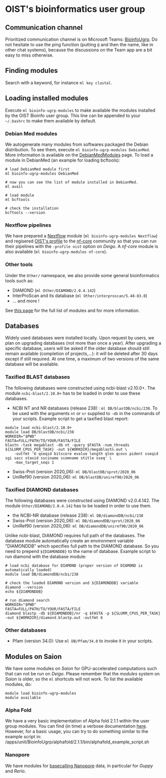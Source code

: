 # OIST's bioinformatics user group

## Communication channel
Prioritized communication channel is on Microsoft Teams: [BioinfoUgrp](https://teams.microsoft.com/l/team/19%3a3183bd7fe2844138a49996a2bd376873%40thread.tacv2/conversations?groupId=cc78e114-c544-43e2-b4b1-29c7428aa305&tenantId=d8c0fb8d-bb56-44bb-9f4a-c58e7465652e).  Do not hesitate to use the ping function (putting `@` and then the name, like in other chat systems), because the discussions on the Team app are a bit easy to miss otherwise.

## Finding modules
Search with a keyword, for instance `ml key clustal`.

## Loading installed modules
Execute `ml bioinfo-ugrp-modules` to make available the modules installed by the OIST Bioinfo user group. This line can be appended to your `~/.bashrc` to make them available by default.

### Debian Med modules
We autogenerate many modules from softwares packaged the Debian distribution.  To see them, execute `ml bioinfo-ugrp-modules DebianMed`.  More information is available on the [DebianMedModules](DebianMedModules.md) page.
To load a module in DebianMed (an example for loading bcftools):
```
# load DebianMed module first
ml bioinfo-ugrp-modules DebianMed

# now you can see the list of module installed in DebianMed.
ml avail

# load module
ml bcftools

# check the installation
bcftools --version
```

### Nextflow pipelines

We have prepared a [Nextflow](https://www.nextflow.io/) module (`ml bioinfo-ugrp-modules Nextflow`) and regisered [OIST's profile](https://github.com/nf-core/configs/blob/master/docs/oist.md) to the [nf-core](https://nf-co.re/) community so that you can run their pipelines with the `-profile oist` option on _Deigo_.  A _nf-core_ module is also available (`ml bioinfo-ugrp-modules nf-core`).

### Other tools

Under the `Other/` namespace, we also provide some general bioinformatics tools such as:

- DIAMOND (`ml Other/DIAMOND/2.0.4.142`)
- InterProScan and its database (`ml Other/interproscan/5.48-83.0`)
- … and more !

See [this page](Other.md) for the full list of modules and for more information.

## Databases
Widely used databases were installed locally. Upon request by users, we plan on upgrading databases (not more than once a year). After upgrading a specific database, users will be asked if the older database should still remain available (completion of projects,...): it will be deleted after 30 days except if still required. At one time, a maximum of two versions of the same database will be available.

### Taxified BLAST databases
The following databases were constructed using ncbi-blast v2.10.0+. The module `ncbi-blast/2.10.0+` has to be loaded in order to use these databases.
- NCBI NT and NR databases (release 238) : `ml DB/blastDB/ncbi/238`. To be used with the arguments `nt` or `nr` supplied to `-db` in the commands of your scripts. Example script to get a taxified blast report:
```
module load ncbi-blast/2.10.0+
module load DB/blastDB/ncbi/238
WORKDIR="$PWD"
FASTA=FULL/PATH/TO/YOUR/FASTA/FILE
blastn -task megablast -db nt -query $FASTA -num_threads ${SLURM_CPUS_PER_TASK} -out ${WORKDIR}/megablastn.out \
	-outfmt '6 qseqid bitscore evalue length qlen qcovs pident sseqid sgi sacc staxid ssciname scomname stitle sseq' \
	-max_target_seqs 1
```
- Swiss-Prot (version 2020_06): `ml DB/blastDB/sprot/2020_06`
- UniRef90 (version 2020_06): `ml DB/blastDB/uniref90/2020_06`

### Taxified DIAMOND databases
The following databases were constructed using DIAMOND v2.0.4.142. The module `Other/DIAMOND/2.0.4.142` has to be loaded in order to use them.
- the NCBI-NR database (release 238): `ml DB/diamondDB/ncbi/238`
- Swiss-Prot (version 2020_06): `ml DB/diamondDB/sprot/2020_06`
- UniRef90 (version 2020_06): `ml DB/diamondDB/uniref90/2020_06`

Unlike ncbi-blast, DIAMOND requires full path of the databases. The database module automatically create an environment variable "DIAMONDDB" which specifies full path to the DIAMOND database. So you need to prepend `${DIAMONDDB}` to the name of database. 
Example script to run diamond with the database module:
```
# load ncbi database for DIAMOND (proper version of DIAMOND is automatically loaded)
module load DB/diamondDB/ncbi/238

# check the loaded DIAMOND version and ${DIAMONDDB} variable
diamond --version
echo ${DIAMONDDB}

# run diamond search
WORKDIR="$PWD"
FASTA=FULL/PATH/TO/YOUR/FASTA/FILE
diamond blastp -db ${DIAMONDDB}/nr -q $FASTA -p ${SLURM_CPUS_PER_TASK} -out ${WORKDIR}/diamond.blastp.out -outfmt 6
```

### Other databases
- Pfam (version 34.0):  Use `ml DB/Pfam/34.0` to invoke it in your scripts.

## Modules on Saion

We have some modules on _Saion_ for GPU-accelerated computations such that can not be run on _Deigo_.  Please remember that the _modules_ system on _Saion_ is older, so the `ml` shortcuts will not work.  To list the available modules, do:

```
module load bioinfo-ugrp-modules
module available
```

### Alpha Fold
We have a very basic implementation of Alpha fold 2.1.1 within the user group modules. You can find (in time) a verbose documentation [here](AlphaFold.md). However, for a basic usage, you can try to do something similar to the example script in: /apps/unit/BioinfoUgrp/alphafold/2.1.1/bin/alphafold_example_script.sh

### Nanopore

We have modules for [basecalling Nanopore](NanoporeModules.md) data, in particular for _Guppy_ and _Rerio_.
